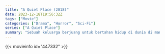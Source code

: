 ```yaml
---
title: "A Quiet Place (2018)"
date: 2023-12-18T19:56:32Z
tags: ["Movie"]
categories: ["Drama", "Horror", "Sci-Fi"]
series: ["A Quiet Place"]
summary: "Sebuah keluarga berjuang untuk bertahan hidup di dunia di mana sebagian besar manusia dibunuh oleh makhluk buta namun sensitif terhadap kebisingan. Mereka terpaksa berkomunikasi dalam bahasa isyarat untuk menjaga jarak dari makhluk tersebut."
---
```



<mux-player stream-type="on-demand"
src="https://kp3d-my.sharepoint.com/personal/ryoo_kp3d_onmicrosoft_com/_layouts/15/download.aspx?share=EZDT4m20k3VAlneGPvN1974BQv0H_euDMhZZXD2S0kdpRA" prefer-playback="mse" controls>

</mux-player>


{{< movieinfo id="447332" >}}

<script src="https://cdn.jsdelivr.net/npm/@mux/mux-player"></script>

 <script type="application/ld+json ">
{
"@context": "https://schema.org/",
"@type": "VideoObject",
"name": "A Quiet Place",
"contentUrl": "https://stream.mux.com/Hr02pm56aI8P01pKntw2r01aMKRcjlC8MZ4aLT1IgUy8b00.m3u8",
"thumbnailUrl": "https://www.themoviedb.org/t/p/original/3GExA1eGVd8lvZYOpkJCmgVrN5R.jpg?width=314&fit_mode=preserve&time=25",
"uploadDate": "2023-12-18T06:53:46Z",
}

</script>
